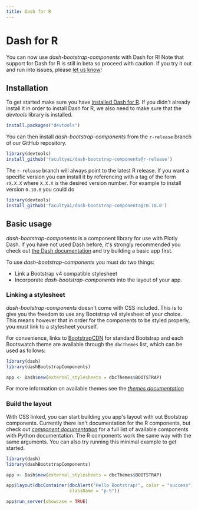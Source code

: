 ```yaml
---
title: Dash for R
---
```


# Dash for R

You can now use _dash-bootstrap-components_ with Dash for R! Note that support for Dash for R is still in beta so proceed with caution. If you try it out and run into issues, please [let us know](https://github.com/facultyai/dash-bootstrap-components/issues/new?template=bug.md)!

## Installation

To get started make sure you have [installed Dash for R](https://dashr.plotly.com/installation). If you didn't already install it in order to install Dash for R, we also need to make sure that the _devtools_ library is installed.

```r
install.packages("devtools")
```

You can then install _dash-bootstrap-components_ from the `r-release` branch of our GitHub repository.

```r
library(devtools)
install_github('facultyai/dash-bootstrap-components@r-release')
```

The `r-release` branch will always point to the latest R release. If you want a specific version you can install it by referencing with a tag of the form `rX.X.X` where `X.X.X` is the desired version number. For example to install version `0.10.0` you could do

```r
library(devtools)
install_github('facultyai/dash-bootstrap-components@r0.10.0')
```

## Basic usage

_dash-bootstrap-components_ is a component library for use with Plotly Dash. If you have not used Dash before, it's strongly recommended you check out [the Dash documentation][dash-docs] and try building a basic app first.

To use _dash-bootstrap-components_ you must do two things:

- Link a Bootstrap v4 compatible stylesheet
- Incorporate _dash-bootstrap-components_ into the layout of your app.

### Linking a stylesheet

_dash-bootstrap-components_ doesn't come with CSS included. This is to give you the freedom to use any Bootstrap v4 stylesheet of your choice. This means however that in order for the components to be styled properly, you must link to a stylesheet yourself.

For convenience, links to [BootstrapCDN][bootstrapcdn] for standard Bootstrap and each Bootswatch theme are available through the `dbcThemes` list, which can be used as follows:

```r
library(dash)
library(dashBootstrapComponents)

app <- Dash$new(external_stylesheets = dbcThemes$BOOTSTRAP)
```

For more information on available themes see the [_themes documentation_][docs-themes]

### Build the layout

With CSS linked, you can start building you app's layout with out Bootstrap components. Currently there isn't documentation for the R components, but check out [_component documentation_][docs-components] for a full list of available components with Python documentation. The R components work the same way with the same arguments. You can also try running this minimal example to get started.

```r
library(dash)
library(dashBootstrapComponents)

app <- Dash$new(external_stylesheets = dbcThemes$BOOTSTRAP)

app$layout(dbcContainer(dbcAlert("Hello Bootstrap!", color = "success"),
                        className = "p-5"))

app$run_server(showcase = TRUE)
```

[dash-docs]: https://dashr.plotly.com/
[docs-themes]: /docs/themes
[docs-components]: /docs/components
[bootstrapcdn]: https://www.bootstrapcdn.com/
